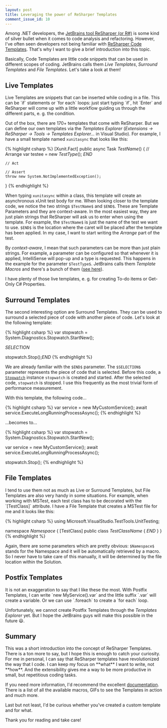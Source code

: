 ```yaml
---
layout: post
title: Leveraging the power of ReSharper Templates
comment_issue_id: 10
---
```


Among .NET developers, the [JetBrains tool ReSharper (or R#)](https://www.jetbrains.com/resharper/) is some kind of silver bullet when it comes to code analysis and refactoring. However, I've often seen developers not being familiar with [ReSharper Code Templates](https://www.jetbrains.com/resharper/features/code_templates.html). That's why I want to give a brief introduction into this topic.

Basically, Code Templates are little code snippets that can be used in different scopes of coding. JetBrains calls them *Live Templates*, *Surround Templates* and *File Templates*. Let's take a look at them!

<h2>Live Templates</h2>
Live Templates are snippets that can be inserted while coding in a file. This can be `if` statements or `for each` loops: just start typing `if`, hit `Enter` and ReSharper will come up with a little workflow guiding us through the different parts, e. g. the condition.
 
 Out of the box, there are 170+ templates that come with ReSharper. But we can define our own templates via the *Templates Explorer* (*Extensions → ReSharper → Tools → Templates Explorer...* in Visual Studio). For example, I have a small template named `xunitasync` that looks like this:

{% highlight csharp %}
[Xunit.Fact]
public async Task $TestName$()
{
    // Arrange
    var testee = new $TestType$();
    $END$

    // Act

    // Assert
    throw new System.NotImplementedException();
}
{% endhighlight %}
 
 When typing `xunitasync` within a class, this template will create an asynchronous xUnit test body for me. When looking closer to the template code, we notice the two strings `$TestName$` and `$END$`. These are Template Parameters and they are context-aware. In the most easiest way, they are just plain strings that ReSharper will ask us to enter when using the template. For example, the `$TestName$` is just the name of the test we want to use. `$END$` is the location where the caret will be placed after the template has been applied. In my case, I want to start writing the *Arrange* part of the test.

 By *context-aware*, I mean that such parameters can be more than just plain strings. For example, a parameter can be configured so that whenever it is applied, IntelliSense will pop-up and a type is requested. This happens in the example for the parameter `$TestType$`. JetBrains calls them *Template Macros* and there's a bunch of them ([see here](https://www.jetbrains.com/help/resharper/Template_Macros.html)).

I have plenty of those live templates, e. g. for creating To-do items or Get-Only C# Properties.

 <h2>Surround Templates</h2>
 The second interesting option are Surround Templates. They can be used to surround a selected piece of code with another piece of code. Let's look at the following template:

{% highlight csharp %}
var stopwatch = System.Diagnostics.Stopwatch.StartNew();

$SELECTION$

stopwatch.Stop();$END$
{% endhighlight %}
 
 We are already familiar with the `$END$` parameter. The `$SELECTION$` parameter represents the piece of code that is selected. Before this code, a [`Stopwatch`](https://docs.microsoft.com/en-us/dotnet/api/system.diagnostics.stopwatch.startnew?view=net-5.0) instance `stopwatch` is created and started. After the selected code, `stopwatch` is stopped. I use this frequently as the most trivial form of performance measurement.

 With this template, the following code...

{% highlight csharp %}
var service = new MyCustomService();
await service.ExecuteLongRunningProcessAsync();
{% endhighlight %}
 
 ...becomes to...

{% highlight csharp %}
var stopwatch = System.Diagnostics.Stopwatch.StartNew();

var service = new MyCustomService();
await service.ExecuteLongRunningProcessAsync();

stopwatch.Stop();
{% endhighlight %}

 <h2>File Templates</h2>
  I tend to use them not as much as Live or Surround Templates, but File Templates are also very handy in some situations. For example, when working with MSTest, each test class has to be decorated with the `[TestClass]` attribute. I have a File Template that creates a MSTest file for me and it looks like this:

{% highlight csharp %}
using Microsoft.VisualStudio.TestTools.UnitTesting;

namespace $Namespace$
{
    [TestClass]
    public class $TestClassName$
    {
        $END$
    }
}
{% endhighlight %}

 Again, there are some parameters which are pretty obvious: `$Namespace$` stands for the Namespace and it will be automatically retrieved by a macro. So I never have to take care of this manually, it will be determined by the file location within the Solution.

<h2>Postfix Templates</h2>
 It is not an exaggeration to say that I like these the most. With Postfix Templates, I can write `new MyService().var` and the little suffix `.var` will create a variable. Or we can use `.foreach` to create a `for each` loop.

 Unfortunately, we cannot create Postfix Templates through the *Templates Explorer* yet. But I hope the JetBrains guys will make this possible in the future 😃.

 <h2>Summary</h2>
 This was a short introduction into the concept of ReSharper Templates. There is a ton more to say, but I hope this is enough to catch your curiosity. For me in personal, I can say that ReSharper templates have revolutionized the way that I code. I can keep my focus on **what** I want to write, not **how**. And the extensibility gives me a way to be more productive in small, but repetitious coding tasks.

 If you need more information, I'd recommend the excellent [documentation](https://www.jetbrains.com/resharper/features/code_templates.html). There is a list of all the available macros, GIFs to see the Templates in action and much more.

 Last but not least, I'd be curious whether you've created a custom template and for what.

 Thank you for reading and take care!